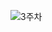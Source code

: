 ![3주차](https://user-images.githubusercontent.com/80961451/131664268-57a3ea00-9cec-46a6-9139-d544c880a3d9.png)

